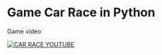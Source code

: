 # Game Car Race in Python

Game video

[![CAR RACE YOUTUBE](https://img.youtube.com/vi/PBRMMR2C6cY/0.jpg)](https://www.youtube.com/watch?v=PBRMMR2C6cY)
